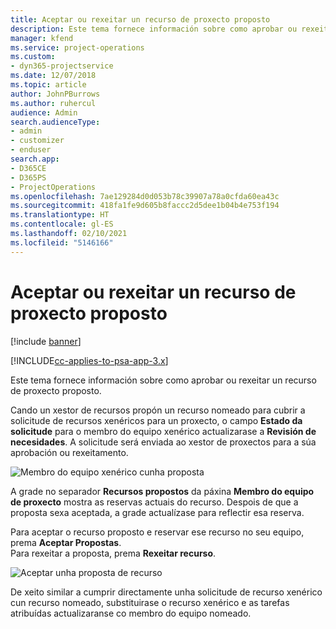 ```yaml
---
title: Aceptar ou rexeitar un recurso de proxecto proposto
description: Este tema fornece información sobre como aprobar ou rexeitar un recurso de proxecto proposto.
manager: kfend
ms.service: project-operations
ms.custom:
- dyn365-projectservice
ms.date: 12/07/2018
ms.topic: article
author: JohnPBurrows
ms.author: ruhercul
audience: Admin
search.audienceType:
- admin
- customizer
- enduser
search.app:
- D365CE
- D365PS
- ProjectOperations
ms.openlocfilehash: 7ae129284d0d053b78c39907a78a0cfda60ea43c
ms.sourcegitcommit: 418fa1fe9d605b8faccc2d5dee1b04b4e753f194
ms.translationtype: HT
ms.contentlocale: gl-ES
ms.lasthandoff: 02/10/2021
ms.locfileid: "5146166"
---
```

# <a name="accept-or-reject-a-proposed-project-resource"></a>Aceptar ou rexeitar un recurso de proxecto proposto

[!include [banner](../includes/psa-now-project-operations.md)]

[!INCLUDE[cc-applies-to-psa-app-3.x](../includes/cc-applies-to-psa-app-3x.md)]

Este tema fornece información sobre como aprobar ou rexeitar un recurso de proxecto proposto.

Cando un xestor de recursos propón un recurso nomeado para cubrir a solicitude de recursos xenéricos para un proxecto, o campo **Estado da solicitude** para o membro do equipo xenérico actualizarase a **Revisión de necesidades**. A solicitude será enviada ao xestor de proxectos para a súa aprobación ou rexeitamento.

![Membro do equipo xenérico cunha proposta](media/RM-how-to-19.png)

A grade no separador **Recursos propostos** da páxina **Membro do equipo de proxecto** mostra as reservas actuais do recurso. Despois de que a proposta sexa aceptada, a grade actualízase para reflectir esa reserva. 

Para aceptar o recurso proposto e reservar ese recurso no seu equipo, prema **Aceptar Propostas**.  
Para rexeitar a proposta, prema **Rexeitar recurso**.

![Aceptar unha proposta de recurso](media/RM-how-to-20.png) 

De xeito similar a cumprir directamente unha solicitude de recurso xenérico cun recurso nomeado, substituirase o recurso xenérico e as tarefas atribuídas actualizaranse co membro do equipo nomeado.
